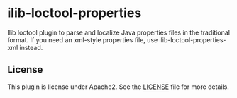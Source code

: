 # ilib-loctool-properties

Ilib loctool plugin to parse and localize Java properties files in the traditional format.
If you need an xml-style properties file, use ilib-loctool-properties-xml instead.

## License

This plugin is license under Apache2. See the [LICENSE](./LICENSE)
file for more details.
